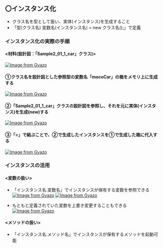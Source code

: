 ## 〇インスタンス化
- クラス名を型として扱い、実体(インスタンス)を生成すること
- 「型(クラス名) 変数名(インスタンス名) = new クラス名();」で定義
 
### インスタンス化の実際の手順
#### <材料(設計図：「Sample2_01_1_car」クラス)>
[![Image from Gyazo](https://i.gyazo.com/d15b753e05bad2270b4fb02f2f45228f.png)](https://gyazo.com/d15b753e05bad2270b4fb02f2f45228f)

#### ①クラス名を設計図とした参照型の変数名「mocoCar」の箱をメモリ上に生成する
[![Image from Gyazo](https://i.gyazo.com/5742e7e480af67af8b131e8f6b863b8f.png)](https://gyazo.com/5742e7e480af67af8b131e8f6b863b8f)
#### ②「Sample2_01_1_car」クラスの設計図を参照し、それを元に実体(インスタンス)を生成(new)する
[![Image from Gyazo](https://i.gyazo.com/e72193e33f7c7e6c6511b376bd584271.png)](https://gyazo.com/e72193e33f7c7e6c6511b376bd584271)
#### ③「=」で結ぶことで、②で生成したインスタンスを①で生成した箱に代入する
[![Image from Gyazo](https://i.gyazo.com/e5bd9820927c4c8c97ee182c57ac895c.png)](https://gyazo.com/e5bd9820927c4c8c97ee182c57ac895c)

### インスタンスの活用
#### <変数の扱い>
- 「インスタンス名.変数名」でインスタンスが保有する変数を参照できる
[![Image from Gyazo](https://i.gyazo.com/2284dd4dc789874368e5d250e25922e2.png)](https://gyazo.com/2284dd4dc789874368e5d250e25922e2)
[![Image from Gyazo](https://i.gyazo.com/a1f62d6f0b0a25124d5fadebc04fd30b.png)](https://gyazo.com/a1f62d6f0b0a25124d5fadebc04fd30b)

- もともと定義されていた変数を上書き変更することもできる
[![Image from Gyazo](https://i.gyazo.com/51d5a03116bbf233b46f04fad6b42534.png)](https://gyazo.com/51d5a03116bbf233b46f04fad6b42534)

#### <メソッドの扱い>
- 「インスタンス名.メソッド名」でインスタンスが保有するメソッドを起動可能
